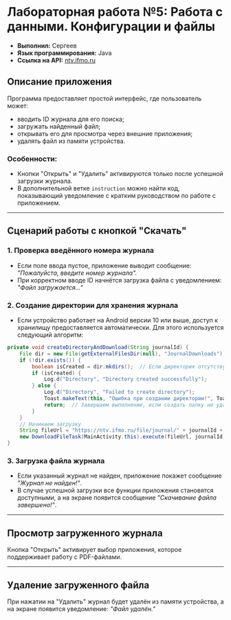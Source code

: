 # Лабораторная работа №5: Работа с данными. Конфигурации и файлы

- **Выполнил:** Сергеев
- **Язык программирования:** Java
- **Ссылка на API:** [ntv.ifmo.ru](https://ntv.ifmo.ru/file/journal/идентификатор_журнала.pdf)

## Описание приложения

Программа предоставляет простой интерфейс, где пользователь может:
- вводить ID журнала для его поиска;
- загружать найденный файл;
- открывать его для просмотра через внешние приложения;
- удалять файл из памяти устройства.

### Особенности:
- Кнопки "Открыть" и "Удалить" активируются только после успешной загрузки журнала.
- В дополнительной ветке `instruction` можно найти код, показывающий уведомление с кратким руководством по работе с приложением.

---

## Сценарий работы с кнопкой "Скачать"

### 1. Проверка введённого номера журнала
- Если поле ввода пустое, приложение выводит сообщение: _"Пожалуйста, введите номер журнала"._
- При корректном вводе ID начнётся загрузка файла с уведомлением: _"Файл загружается..."_

### 2. Создание директории для хранения журнала
- Если устройство работает на Android версии 10 или выше, доступ к хранилищу предоставляется автоматически. Для этого используется следующий алгоритм:

```java
private void createDirectoryAndDownload(String journalId) {
    File dir = new File(getExternalFilesDir(null), "JournalDownloads");
    if (!dir.exists()) {
        boolean isCreated = dir.mkdirs();  // Если директория отсутствует, создаём её
        if (isCreated) {
            Log.d("Directory", "Directory created successfully");
        } else {
            Log.d("Directory", "Failed to create directory");
            Toast.makeText(this, "Ошибка при создании директории!", Toast.LENGTH_SHORT).show();
            return;  // Завершаем выполнение, если создать папку не удалось
        }
    }
    // Начинаем загрузку
    String fileUrl = "https://ntv.ifmo.ru/file/journal/" + journalId + ".pdf";
    new DownloadFileTask(MainActivity.this).execute(fileUrl, journalId);
}
```  

### 3. Загрузка файла журнала
- Если указанный журнал не найден, приложение покажет сообщение _"Журнал не найден!"_.
- В случае успешной загрузки все функции приложения становятся доступными, а на экране появится сообщение _"Скачивание файла завершено!"_.

---

## Просмотр загруженного журнала

Кнопка "Открыть" активирует выбор приложения, которое поддерживает работу с PDF-файлами.

---

## Удаление загруженного файла

При нажатии на "Удалить" журнал будет удалён из памяти устройства, а на экране появится уведомление: _"Файл удалён."_
